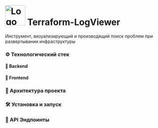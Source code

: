 # <img width="64" height="64" alt="Logo" src="https://github.com/user-attachments/assets/a873c675-12cc-4544-bb98-2437a63cb335" /> Terraform-LogViewer
Инструмент, визуализирующий и производящий поиск проблем при развертывании инфраструктуры

### ⚙️ Технологический стек
#### 🧱 Backend

#### 🌠 Frontend 

### 🧩 Архитектура проекта

### 🛠️ Установка и запуск

### 🔗 API Эндпоинты
